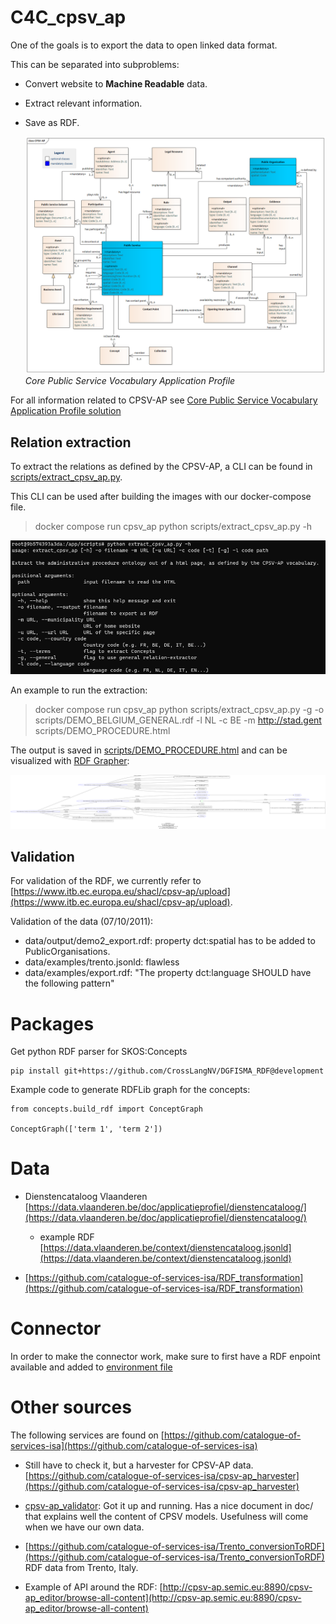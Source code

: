# C4C_cpsv_ap

One of the goals is to export the data to open linked data format.

This can be separated into subproblems:

* Convert website to **Machine Readable** data.
* Extract relevant information.
* Save as RDF.

  ![CPSV-AP PNG](specifications/CPSV-AP.png)
  *Core Public Service Vocabulary Application Profile*

For all information related to CPSV-AP
see [Core Public Service Vocabulary Application Profile solution](https://joinup.ec.europa.eu/collection/semantic-interoperability-community-semic/solution/core-public-service-vocabulary-application-profile/releases)

## Relation extraction

To extract the relations as defined by the CPSV-AP, a CLI can be found
in [scripts/extract_cpsv_ap.py](scripts/extract_cpsv_ap.py).

This CLI can be used after building the images with our docker-compose file.

> docker compose run cpsv_ap python scripts/extract_cpsv_ap.py -h

![scripts/extract_script_help.png](scripts/extract_script_help.png)

An example to run the extraction:

> docker compose run cpsv_ap python scripts/extract_cpsv_ap.py -g -o scripts/DEMO_BELGIUM_GENERAL.rdf -l NL -c BE -m http://stad.gent scripts/DEMO_PROCEDURE.html

The output is saved in [scripts/DEMO_PROCEDURE.html](scripts/DEMO_PROCEDURE.html) and can be visualized with [RDF Grapher](https://www.ldf.fi/service/rdf-grapher):

![Visualisation of extracted CPSV-AP RDF](scripts/example_sint_niklaas.png)

## Validation

For validation of the RDF, we currently refer
to [https://www.itb.ec.europa.eu/shacl/cpsv-ap/upload](https://www.itb.ec.europa.eu/shacl/cpsv-ap/upload).

Validation of the data (07/10/2011):

* data/output/demo2_export.rdf: property dct:spatial has to be added to PublicOrganisations.
* data/examples/trento.jsonld: flawless
* data/examples/export.rdf: "The property dct:language SHOULD have the following pattern"

# Packages

Get python RDF parser for SKOS:Concepts

    pip install git+https://github.com/CrossLangNV/DGFISMA_RDF@development

Example code to generate RDFLib graph for the concepts:

    from concepts.build_rdf import ConceptGraph

    ConceptGraph(['term 1', 'term 2'])

# Data

* Dienstencataloog
  Vlaanderen [https://data.vlaanderen.be/doc/applicatieprofiel/dienstencataloog/](https://data.vlaanderen.be/doc/applicatieprofiel/dienstencataloog/)

    * example RDF
      [https://data.vlaanderen.be/context/dienstencataloog.jsonld](https://data.vlaanderen.be/context/dienstencataloog.jsonld)

* [https://github.com/catalogue-of-services-isa/RDF_transformation](https://github.com/catalogue-of-services-isa/RDF_transformation)

# Connector

In order to make the connector work, make sure to first have a RDF enpoint available and added
to [environment file](secrets/cpsv_ap.env)

# Other sources

The following services are found
on [https://github.com/catalogue-of-services-isa](https://github.com/catalogue-of-services-isa)

* Still have to check it, but a harvester for CPSV-AP data.
  [https://github.com/catalogue-of-services-isa/cpsv-ap_harvester](https://github.com/catalogue-of-services-isa/cpsv-ap_harvester)

* [cpsv-ap_validator](https://github.com/catalogue-of-services-isa/cpsv-ap_validator): Got it up and running. Has a nice
  document in doc/ that explains well the content of CPSV models. Usefulness will come when we have our own data.

* [https://github.com/catalogue-of-services-isa/Trento_conversionToRDF](https://github.com/catalogue-of-services-isa/Trento_conversionToRDF)
  RDF data from Trento, Italy.

* Example of API around the
  RDF: [http://cpsv-ap.semic.eu:8890/cpsv-ap_editor/browse-all-content](http://cpsv-ap.semic.eu:8890/cpsv-ap_editor/browse-all-content)
